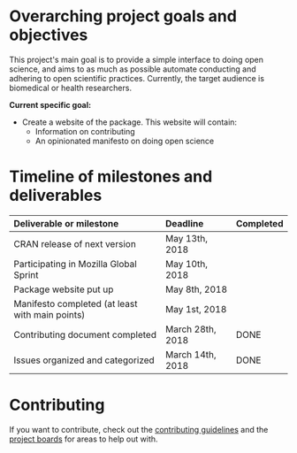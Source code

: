 
# Overarching project goals and objectives

This project's main goal is to provide a simple interface to doing open science,
and aims to as much as possible automate conducting and adhering to open
scientific practices. Currently, the target audience is biomedical or health
researchers.

**Current specific goal:**

- Create a website of the package. This website will contain:
    - Information on contributing
    - An opinionated manifesto on doing open science

# Timeline of milestones and deliverables

| Deliverable or milestone | Deadline | Completed |
|:-------------------------|:---------|:----------|
| CRAN release of next version | May 13th, 2018 | |
| Participating in Mozilla Global Sprint | May 10th, 2018 | |
| Package website put up | May 8th, 2018 | |
| Manifesto completed (at least with main points) | May 1st, 2018 | |
| Contributing document completed | March 28th, 2018 | DONE |
| Issues organized and categorized | March 14th, 2018 | DONE |

# Contributing

If you want to contribute, check out the [contributing guidelines](CONTRIBUTING.md)
and the [project boards](https://github.com/lwjohnst86/prodigenr/projects) for 
areas to help out with.
